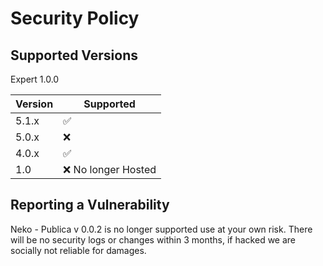 # Security Policy

## Supported Versions

Expert 1.0.0

| Version | Supported            |
| ------- | -------------------- |
| 5.1.x   | :white_check_mark:   |
| 5.0.x   | :x:                  |
| 4.0.x   | :white_check_mark:   |
| 1.0     | :x: No longer Hosted |

## Reporting a Vulnerability

Neko - Publica v 0.0.2 is no longer supported use at your own risk.
There will be no security logs or changes within 3 months, if hacked we are socially not reliable for damages.
